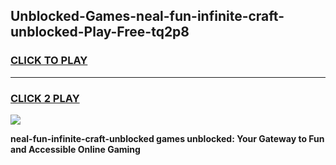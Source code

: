 
## Unblocked-Games-neal-fun-infinite-craft-unblocked-Play-Free-tq2p8
<h3>
<a href="https://premium76.site?title=neal-fun-infinite-craft-unblocked&ref=21A">CLICK TO PLAY</a></h3>
<hr>

<h3>
<a href="https://premium76.site?title=neal-fun-infinite-craft-unblocked&ref=21A">CLICK 2 PLAY</a>
  
</h3>

<a href="https://premium76.site?title=neal-fun-infinite-craft-unblocked&ref=21A"><img src="https://clearcache.store/games.png"></a>


**neal-fun-infinite-craft-unblocked games unblocked: Your Gateway to Fun and Accessible Online Gaming**
